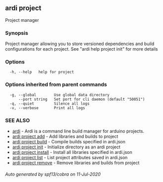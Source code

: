 ## ardi project

Project manager

### Synopsis


Project manager allowing you to store versioned dependencies and build configurations for each project.
See "ardi help project init" for more details

### Options

```
  -h, --help   help for project
```

### Options inherited from parent commands

```
  -g, --global        Use global data directory
      --port string   Set port for cli daemon (default "50051")
  -q, --quiet         Silence all logs
  -v, --verbose       Print all logs
```

### SEE ALSO

* [ardi](ardi.md)	 - Ardi is a command line build manager for arduino projects.
* [ardi project add](ardi_project_add.md)	 - Add libraries and builds to project
* [ardi project build](ardi_project_build.md)	 - Compile builds specified in ardi.json
* [ardi project init](ardi_project_init.md)	 - Initialize directory as an ardi project
* [ardi project install](ardi_project_install.md)	 - Install all libraries specified in ardi.json
* [ardi project list](ardi_project_list.md)	 - List project attributes saved in ardi.json
* [ardi project remove](ardi_project_remove.md)	 - Remove libraries and builds from project

###### Auto generated by spf13/cobra on 11-Jul-2020
